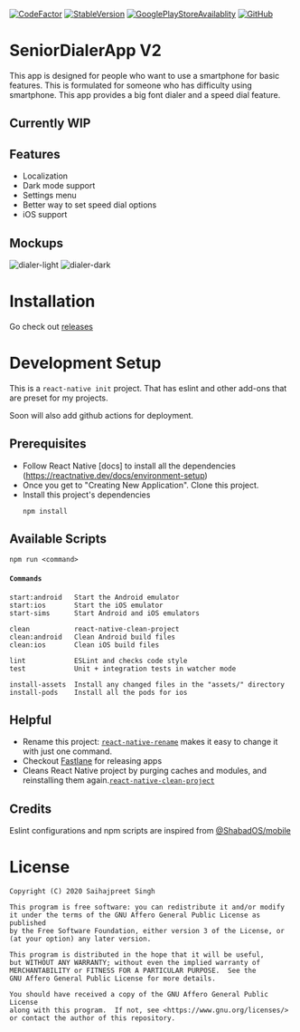 [![CodeFactor](https://www.codefactor.io/repository/github/saihaj/seniordialerapp/badge)](https://www.codefactor.io/repository/github/saihaj/seniordialerapp)
<a href="https://github.com/saihaj/SeniorDialerApp/releases">![StableVersion](https://img.shields.io/badge/Stable%20Version-1.0-yellowgreen)</a>
<a href="https://play.google.com/store/apps/details?id=com.sps.seniordialer">![GooglePlayStoreAvailablity](https://img.shields.io/badge/Available-GooglePlayStore-brightgreen)</a>
<a href="https://github.com/saihaj/SeniorDialerApp/blob/master/LICENSE">![GitHub](https://img.shields.io/github/license/saihaj/SeniorDialerApp)</a>

# SeniorDialerApp V2

This app is designed for people who want to use a smartphone for basic features. This is formulated for someone who has difficulty using smartphone. This app provides a big font dialer and a speed dial feature.

## Currently WIP

## Features
* Localization
* Dark mode support
* Settings menu
* Better way to set speed dial options
* iOS support

## Mockups
![dialer-light](mockups/dialer-light.png)
![dialer-dark](mockups/dialer-dark.png)


# Installation
Go check out [releases](https://github.com/saihaj/SeniorDialerApp/releases)

# Development Setup

This is a `react-native init` project. That has eslint and other add-ons that are preset for my projects.

Soon will also add github actions for deployment.

## Prerequisites
* Follow React Native [docs] to install all the dependencies (https://reactnative.dev/docs/environment-setup)
* Once you get to "Creating New Application". Clone this project.
* Install this project's dependencies
  ```
  npm install
  ```

## Available Scripts

`npm run <command>`

#### `Commands`
```
start:android   Start the Android emulator
start:ios       Start the iOS emulator
start-sims      Start Android and iOS emulators

clean           react-native-clean-project
clean:android   Clean Android build files
clean:ios       Clean iOS build files

lint            ESLint and checks code style
test            Unit + integration tests in watcher mode

install-assets 	Install any changed files in the "assets/" directory
install-pods    Install all the pods for ios
```

## Helpful

* Rename this project:  [`react-native-rename`](https://www.npmjs.com/package/react-native-rename) makes it easy to change it with just one command.
* Checkout [Fastlane](https://docs.fastlane.tools/getting-started/cross-platform/react-native/) for releasing apps
* Cleans React Native project by purging caches and modules, and reinstalling them again.[`react-native-clean-project`](https://github.com/pmadruga/react-native-clean-project)


## Credits
Eslint configurations and npm scripts are inspired from [@ShabadOS/mobile](https://github.com/ShabadOS/mobile)

# License

    Copyright (C) 2020 Saihajpreet Singh

    This program is free software: you can redistribute it and/or modify
    it under the terms of the GNU Affero General Public License as published
    by the Free Software Foundation, either version 3 of the License, or
    (at your option) any later version.

    This program is distributed in the hope that it will be useful,
    but WITHOUT ANY WARRANTY; without even the implied warranty of
    MERCHANTABILITY or FITNESS FOR A PARTICULAR PURPOSE.  See the
    GNU Affero General Public License for more details.

    You should have received a copy of the GNU Affero General Public License
    along with this program.  If not, see <https://www.gnu.org/licenses/>
    or contact the author of this repository. 
